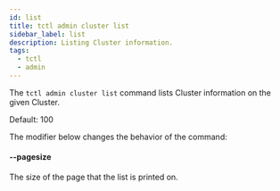 ```yaml
---
id: list
title: tctl admin cluster list
sidebar_label: list
description: Listing Cluster information.
tags:
  - tctl
  - admin
---
```


The `tctl admin cluster list` command lists Cluster information on the given Cluster.

Default: 100

The modifier below changes the behavior of the command:

#### --pagesize

The size of the page that the list is printed on.
